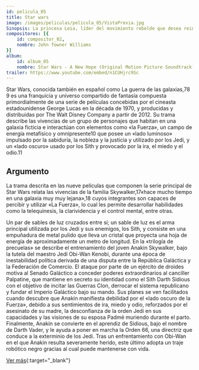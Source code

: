 ```yaml
---
id: pelicula_05
title: Star wars
image: /images/peliculas/pelicula_05/VistaPrevia.jpg
Sinopsis: La princesa Leia, líder del movimiento rebelde que desea reinstaurar la República en la galaxia en los tiempos ominosos del Imperio, es capturada por las Fuerzas Imperiales, capitaneadas por el implacable Darth Vader, el sirviente más fiel del Emperador. El intrépido y joven Luke Skywalker, ayudado por Han Solo, capitán de la nave espacial "El Halcón Milenario", y los androides, R2D2 y C3PO, serán los encargados de luchar contra el enemigo e intentar rescatar a la princesa para volver a instaurar la justicia en el seno de la galaxia. (FILMAFFINITY)
compositores: [{
    id: compositor_02,
    nombre: John Towner Williams
}]
album:
    id: album_05
    nombre: Star Wars - A New Hope (Original Motion Picture Soundtrack)
trailer: https://www.youtube.com/embed/n1CUHjrc9Sc
---
```


Star Wars, conocida también en español como La guerra de las galaxias,7​8​9​ es una franquicia y universo compartido de fantasía compuesta primordialmente de una serie de películas concebidas por el cineasta estadounidense George Lucas en la década de 1970, y producidas y distribuidas por The Walt Disney Company a partir de 2012. Su trama describe las vivencias de un grupo de personajes que habitan en una galaxia ficticia e interactúan con elementos como «la Fuerza», un campo de energía metafísico y omnipresente10​ que posee un «lado luminoso» impulsado por la sabiduría, la nobleza y la justicia y utilizado por los Jedi, y un «lado oscuro» usado por los Sith y provocado por la ira, el miedo y el odio.11​

## Argumento

La trama descrita en las nueve películas que componen la serie principal de Star Wars relata las vivencias de la familia Skywalker,17​ «hace mucho tiempo en una galaxia muy muy lejana»,18​ cuyos integrantes son capaces de percibir y utilizar «La Fuerza», lo cual les permite desarrollar habilidades como la telequinesis, la clarividencia y el control mental, entre otras.

Un par de sables de luz cruzados entre sí; un sable de luz es el arma principal utilizada por los Jedi y sus enemigos, los Sith, y consiste en una empuñadura de metal pulido que lleva un cristal que proyecta una hoja de energía de aproximadamente un metro de longitud.
En la «trilogía de precuelas» se describe el entrenamiento del joven Anakin Skywalker, bajo la tutela del maestro Jedi Obi-Wan Kenobi, durante una época de inestabilidad política derivada de una disputa entre la República Galáctica y la Federación de Comercio. El ataque por parte de un ejército de droides motiva al Senado Galáctico a conceder poderes extraordinarios al canciller Palpatine, que mantiene en secreto su identidad como el Sith Darth Sidious con el objetivo de incitar las Guerras Clon, derrocar el sistema republicano y fundar el Imperio Galáctico bajo su mando. Sus planes se ven facilitados cuando descubre que Anakin manifiesta debilidad por el «lado oscuro de la Fuerza», debido a sus sentimientos de ira, miedo y odio, reforzados por el asesinato de su madre, la desconfianza de la orden Jedi en sus capacidades y las visiones de su esposa Padmé muriendo durante el parto. Finalmente, Anakin se convierte en el aprendiz de Sidious, bajo el nombre de Darth Vader, y le ayuda a poner en marcha la Orden 66, una directriz que conduce a la exterminio de los Jedi. Tras un enfrentamiento con Obi-Wan en el que Anakin resulta severamente herido, este último adopta un traje robótico negro gracias al cual puede mantenerse con vida.

[Ver más](https://es.wikipedia.org/wiki/Star_Wars){:target="_blank"}